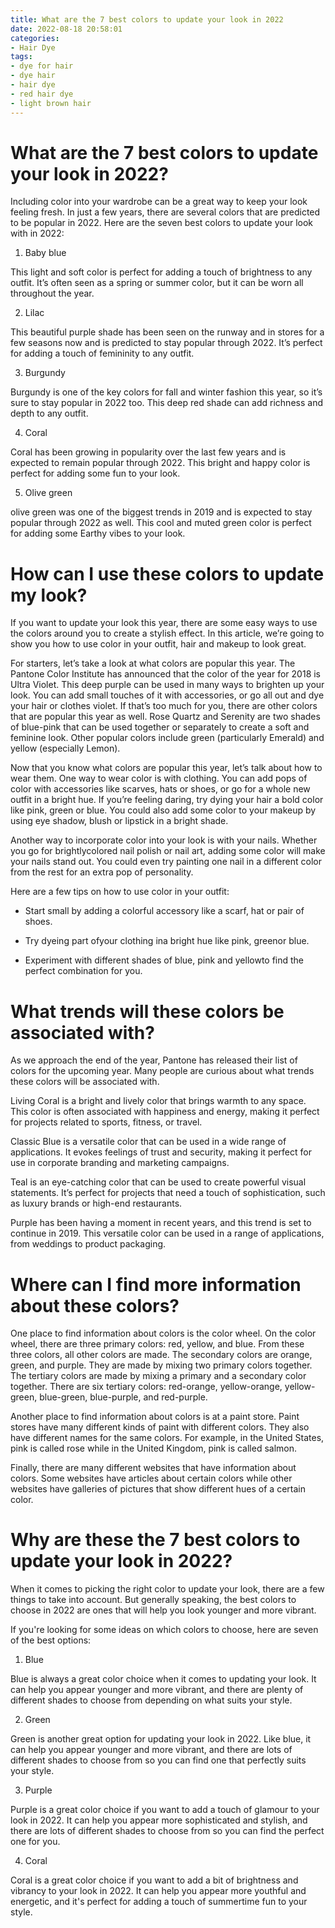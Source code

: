 ```yaml
---
title: What are the 7 best colors to update your look in 2022
date: 2022-08-18 20:58:01
categories:
- Hair Dye
tags:
- dye for hair
- dye hair
- hair dye
- red hair dye
- light brown hair
---
```



#  What are the 7 best colors to update your look in 2022?

Including color into your wardrobe can be a great way to keep your look feeling fresh. In just a few years, there are several colors that are predicted to be popular in 2022. Here are the seven best colors to update your look with in 2022:

1. Baby blue

This light and soft color is perfect for adding a touch of brightness to any outfit. It’s often seen as a spring or summer color, but it can be worn all throughout the year.

2. Lilac

This beautiful purple shade has been seen on the runway and in stores for a few seasons now and is predicted to stay popular through 2022. It’s perfect for adding a touch of femininity to any outfit.

3. Burgundy

Burgundy is one of the key colors for fall and winter fashion this year, so it’s sure to stay popular in 2022 too. This deep red shade can add richness and depth to any outfit.

4. Coral

Coral has been growing in popularity over the last few years and is expected to remain popular through 2022. This bright and happy color is perfect for adding some fun to your look.

5. Olive green

 olive green was one of the biggest trends in 2019 and is expected to stay popular through 2022 as well. This cool and muted green color is perfect for adding some Earthy vibes to your look.

#  How can I use these colors to update my look?

If you want to update your look this year, there are some easy ways to use the colors around you to create a stylish effect. In this article, we’re going to show you how to use color in your outfit, hair and makeup to look great.

For starters, let’s take a look at what colors are popular this year. The Pantone Color Institute has announced that the color of the year for 2018 is Ultra Violet. This deep purple can be used in many ways to brighten up your look. You can add small touches of it with accessories, or go all out and dye your hair or clothes violet. If that’s too much for you, there are other colors that are popular this year as well. Rose Quartz and Serenity are two shades of blue-pink that can be used together or separately to create a soft and feminine look. Other popular colors include green (particularly Emerald) and yellow (especially Lemon).

Now that you know what colors are popular this year, let’s talk about how to wear them. One way to wear color is with clothing. You can add pops of color with accessories like scarves, hats or shoes, or go for a whole new outfit in a bright hue. If you’re feeling daring, try dying your hair a bold color like pink, green or blue. You could also add some color to your makeup by using eye shadow, blush or lipstick in a bright shade.

Another way to incorporate color into your look is with your nails. Whether you go for brightlycolored nail polish or nail art, adding some color will make your nails stand out. You could even try painting one nail in a different color from the rest for an extra pop of personality.

Here are a few tips on how to use color in your outfit:

- Start small by adding a colorful accessory like a scarf, hat or pair of shoes.

- Try dyeing part ofyour clothing ina bright hue like pink, greenor blue.

- Experiment with different shades of blue, pink and yellowto find the perfect combination for you.

#  What trends will these colors be associated with?

As we approach the end of the year, Pantone has released their list of colors for the upcoming year. Many people are curious about what trends these colors will be associated with.

Living Coral is a bright and lively color that brings warmth to any space. This color is often associated with happiness and energy, making it perfect for projects related to sports, fitness, or travel.

Classic Blue is a versatile color that can be used in a wide range of applications. It evokes feelings of trust and security, making it perfect for use in corporate branding and marketing campaigns.

Teal is an eye-catching color that can be used to create powerful visual statements. It’s perfect for projects that need a touch of sophistication, such as luxury brands or high-end restaurants.

Purple has been having a moment in recent years, and this trend is set to continue in 2019. This versatile color can be used in a range of applications, from weddings to product packaging.

#  Where can I find more information about these colors?

One place to find information about colors is the color wheel. On the color wheel, there are three primary colors: red, yellow, and blue. From these three colors, all other colors are made. The secondary colors are orange, green, and purple. They are made by mixing two primary colors together. The tertiary colors are made by mixing a primary and a secondary color together. There are six tertiary colors: red-orange, yellow-orange, yellow-green, blue-green, blue-purple, and red-purple.

Another place to find information about colors is at a paint store. Paint stores have many different kinds of paint with different colors. They also have different names for the same colors. For example, in the United States, pink is called rose while in the United Kingdom, pink is called salmon.

Finally, there are many different websites that have information about colors. Some websites have articles about certain colors while other websites have galleries of pictures that show different hues of a certain color.

#  Why are these the 7 best colors to update your look in 2022?

When it comes to picking the right color to update your look, there are a few things to take into account. But generally speaking, the best colors to choose in 2022 are ones that will help you look younger and more vibrant.

If you're looking for some ideas on which colors to choose, here are seven of the best options:

1. Blue

Blue is always a great color choice when it comes to updating your look. It can help you appear younger and more vibrant, and there are plenty of different shades to choose from depending on what suits your style.

2. Green

Green is another great option for updating your look in 2022. Like blue, it can help you appear younger and more vibrant, and there are lots of different shades to choose from so you can find one that perfectly suits your style.

3. Purple

Purple is a great color choice if you want to add a touch of glamour to your look in 2022. It can help you appear more sophisticated and stylish, and there are lots of different shades to choose from so you can find the perfect one for you.

4. Coral

Coral is a great color choice if you want to add a bit of brightness and vibrancy to your look in 2022. It can help you appear more youthful and energetic, and it's perfect for adding a touch of summertime fun to your style.